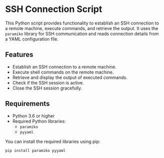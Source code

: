 # SSH Connection Script

This Python script provides functionality to establish an SSH connection to a remote machine, execute commands, and retrieve the output. It uses the `paramiko` library for SSH communication and reads connection details from a YAML configuration file.

## Features

- Establish an SSH connection to a remote machine.
- Execute shell commands on the remote machine. 
- Retrieve and display the output of executed commands.
- Check if the SSH session is active.
- Close the SSH session gracefully.

## Requirements

- Python 3.6 or higher
- Required Python libraries:
  - `paramiko`
  - `pyyaml`

You can install the required libraries using pip:

```bash
pip install paramiko pyyaml